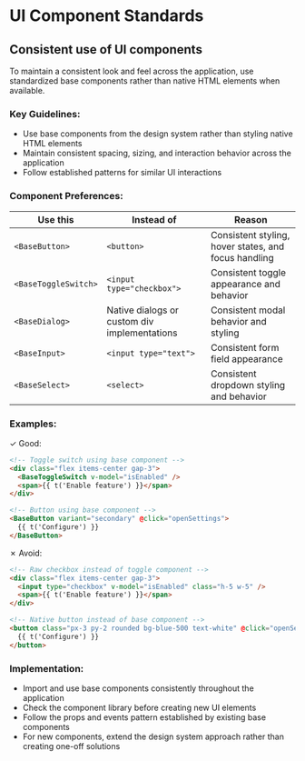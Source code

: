# UI Component Standards

## Consistent use of UI components

To maintain a consistent look and feel across the application, use standardized base components rather than native HTML elements when available.

### Key Guidelines:

- Use base components from the design system rather than styling native HTML elements
- Maintain consistent spacing, sizing, and interaction behavior across the application
- Follow established patterns for similar UI interactions

### Component Preferences:

| Use this             | Instead of                                   | Reason                                               |
| -------------------- | -------------------------------------------- | ---------------------------------------------------- |
| `<BaseButton>`       | `<button>`                                   | Consistent styling, hover states, and focus handling |
| `<BaseToggleSwitch>` | `<input type="checkbox">`                    | Consistent toggle appearance and behavior            |
| `<BaseDialog>`       | Native dialogs or custom div implementations | Consistent modal behavior and styling                |
| `<BaseInput>`        | `<input type="text">`                        | Consistent form field appearance                     |
| `<BaseSelect>`       | `<select>`                                   | Consistent dropdown styling and behavior             |

### Examples:

✓ Good:

```html
<!-- Toggle switch using base component -->
<div class="flex items-center gap-3">
  <BaseToggleSwitch v-model="isEnabled" />
  <span>{{ t('Enable feature') }}</span>
</div>

<!-- Button using base component -->
<BaseButton variant="secondary" @click="openSettings">
  {{ t('Configure') }}
</BaseButton>
```

✗ Avoid:

```html
<!-- Raw checkbox instead of toggle component -->
<div class="flex items-center gap-3">
  <input type="checkbox" v-model="isEnabled" class="h-5 w-5" />
  <span>{{ t('Enable feature') }}</span>
</div>

<!-- Native button instead of base component -->
<button class="px-3 py-2 rounded bg-blue-500 text-white" @click="openSettings">
  {{ t('Configure') }}
</button>
```

### Implementation:

- Import and use base components consistently throughout the application
- Check the component library before creating new UI elements
- Follow the props and events pattern established by existing base components
- For new components, extend the design system approach rather than creating one-off solutions
